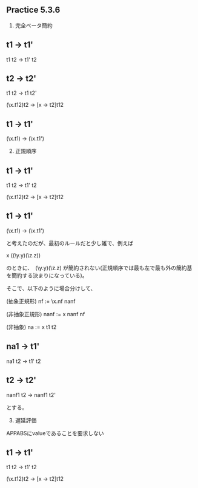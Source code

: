 ## Practice 5.3.6

1. 完全ベータ簡約

t1 -> t1'
---------
t1 t2 -> t1' t2


t2 -> t2'
---------
t1 t2 -> t1 t2'


(\x.t12)t2 -> [x -> t2]t12


t1 -> t1'
------------------
(\x.t1) -> (\x.t1')


2. 正規順序

t1 -> t1'
---------
t1 t2 -> t1' t2


(\x.t12)t2 -> [x -> t2]t12


t1 -> t1'
------------------
(\x.t1) -> (\x.t1')


と考えたのだが、最初のルールだと少し雑で、例えば

x ((\y.y)(\z.z))

のときに、　(\y.y)(\z.z) が簡約されない(正規順序では最も左で最も外の簡約基を簡約する決まりになっている)。

そこで、以下のように場合分けして、

(抽象正規形)
nf := \x.nf
      nanf

(非抽象正規形)
nanf := x
        nanf nf

(非抽象)
na := x
      t1 t2

na1 -> t1'
----------------
na1 t2 -> t1' t2


t2 -> t2'
----------------
nanf1 t2 -> nanf1 t2'

とする。


3. 遅延評価

APPABSにvalueであることを要求しない


t1 -> t1'
---------
t1 t2 -> t1' t2


(\x.t12)t2 -> [x -> t2]t12
